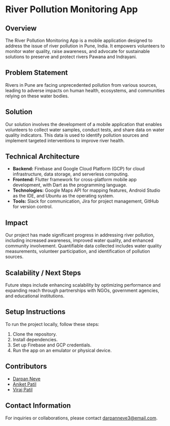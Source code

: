 # River Pollution Monitoring App

## Overview
The River Pollution Monitoring App is a mobile application designed to address the issue of river pollution in Pune, India. It empowers volunteers to monitor water quality, raise awareness, and advocate for sustainable solutions to preserve and protect rivers Pawana and Indrayani.

## Problem Statement
Rivers in Pune are facing unprecedented pollution from various sources, leading to adverse impacts on human health, ecosystems, and communities relying on these water bodies.

## Solution
Our solution involves the development of a mobile application that enables volunteers to collect water samples, conduct tests, and share data on water quality indicators. This data is used to identify pollution sources and implement targeted interventions to improve river health.

## Technical Architecture
- **Backend:** Firebase and Google Cloud Platform (GCP) for cloud infrastructure, data storage, and serverless computing.
- **Frontend:** Flutter framework for cross-platform mobile app development, with Dart as the programming language.
- **Technologies:** Google Maps API for mapping features, Android Studio as the IDE, and Ubuntu as the operating system.
- **Tools:** Slack for communication, Jira for project management, GitHub for version control.

## Impact
Our project has made significant progress in addressing river pollution, including increased awareness, improved water quality, and enhanced community involvement. Quantifiable data collected includes water quality measurements, volunteer participation, and identification of pollution sources.

## Scalability / Next Steps
Future steps include enhancing scalability by optimizing performance and expanding reach through partnerships with NGOs, government agencies, and educational institutions.

## Setup Instructions
To run the project locally, follow these steps:
1. Clone the repository.
2. Install dependencies.
3. Set up Firebase and GCP credentials.
4. Run the app on an emulator or physical device.

## Contributors
- [Darpan Neve](https://github.com/DarpanNeve)
- [Aniket Patil](https://github.com/Aniket8195)
- [Viraj Patil](https://github.com/Virajpatil818)

## Contact Information
For inquiries or collaborations, please contact [darpanneve3@email.com](mailto:darpanneve3@email.com).
